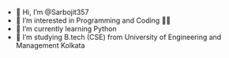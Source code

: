 - 👋 Hi, I’m @Sarbojit357
- 👀 I’m interested in Programming and Coding 👨‍💻
- 🌱 I’m currently learning Python
- 💞️ I’m studying B.tech (CSE) from University of Engineering and Management Kolkata
<!---
Sarbojit357/Sarbojit357 is a ✨ special ✨ repository because its `README.md` (this file) appears on your GitHub profile.
You can click the Preview link to take a look at your changes.
--->
